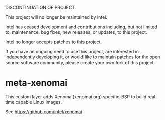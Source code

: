 DISCONTINUATION OF PROJECT.

This project will no longer be maintained by Intel.

Intel has ceased development and contributions including, but not limited to, maintenance, bug fixes, new releases, or updates, to this project. 

Intel no longer accepts patches to this project.

If you have an ongoing need to use this project, are interested in independently developing it, or would like to maintain patches for the open source software community, please create your own fork of this project. 
# meta-xenomai

This custom layer adds Xenomai(xenomai.org) specific-BSP to build real-time capable Linux images.

See https://github.com/intel/xenomai


